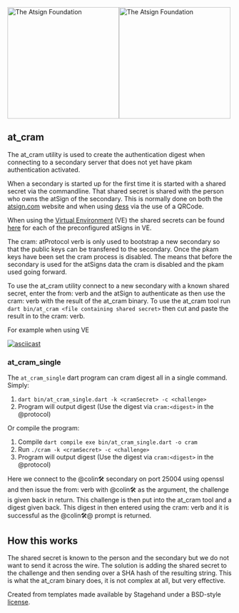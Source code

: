 <a href="https://atsign.com#gh-light-mode-only"><img width=250px src="https://atsign.com/wp-content/uploads/2022/05/atsign-logo-horizontal-color2022.svg#gh-light-mode-only" alt="The Atsign Foundation"></a><a href="https://atsign.com#gh-dark-mode-only"><img width=250px src="https://atsign.com/wp-content/uploads/2023/08/atsign-logo-horizontal-reverse2022-Color.svg#gh-dark-mode-only" alt="The Atsign Foundation"></a>

## at_cram

The at_cram utility is used to create the authentication digest when connecting
to a secondary server that does not yet have pkam authentication activated.

When a secondary is started up for the first time it is started with a shared
secret via the commandline. That shared secret is shared with the person who
owns the atSign of the secondary. This is normally done on both the
[atsign.com](atsign.com) website and when using
[dess](https://github.com/atsign-foundation/dess) via the use of a QRCode.

When using the [Virtual Environment](https://github.com/atsign-foundation/at_virtual_environment) (VE) the 
shared secrets can be found [here](https://github.com/atsign-foundation/at_tools/tree/trunk/at_cram/cramkeys)
for each of the preconfigured atSigns in VE.

The cram: atProtocol verb is only used to bootstrap a new secondary so that the public keys can be transfered to the secondary. Once the pkam keys have been set the cram process is disabled. The means that before the secondary is used for the atSigns data the cram is disabled and the pkam used going forward.

To use the at_cram utility connect to a new secondary with a known shared secret, enter the from: verb
and the atSign to authenticate as then use the cram: verb with the result of the at_cram binary.
 To use the at_cram tool run `dart bin/at_cram <file containing shared secret>` then cut and paste the 
result in to the cram:<digest> verb.

For example when using VE

[![asciicast](https://asciinema.org/a/4YBCRUt4duFs9u4fAEfmMhhAS.svg)](https://asciinema.org/a/4YBCRUt4duFs9u4fAEfmMhhAS)

### at_cram_single
The `at_cram_single` dart program can cram digest all in a single command. Simply:
1. `dart bin/at_cram_single.dart -k <cramSecret> -c <challenge>`
2. Program will output digest (Use the digest via `cram:<digest>` in the @protocol)

Or compile the program:
1. Compile `dart compile exe bin/at_cram_single.dart -o cram`
2. Run `./cram -k <cramSecret> -c <challenge>`
3. Program will output digest (Use the digest via `cram:<digest>` in the @protocol)

Here we connect to the @colin🛠  secondary on port 25004 using openssl and then issue the from: verb with
@colin🛠 as the argument, the challenge is given back in return. This challenge is then put into the
at_cram tool and a digest given back. This digest in then entered using the cram: verb and it is successful 
as the @colin🛠@ prompt is returned.

## How this works

The shared secret is known to the person and the secondary but we do not want to send it across the wire.
The solution is adding the shared secret to the challenge and then sending over a SHA hash of the resulting string. This is what the at_cram binary does, it is not complex at all, but very effective.

Created from templates made available by Stagehand under a BSD-style
[license](https://github.com/dart-lang/stagehand/blob/master/LICENSE).
